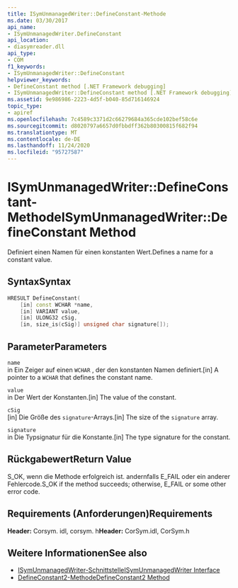 ```yaml
---
title: ISymUnmanagedWriter::DefineConstant-Methode
ms.date: 03/30/2017
api_name:
- ISymUnmanagedWriter.DefineConstant
api_location:
- diasymreader.dll
api_type:
- COM
f1_keywords:
- ISymUnmanagedWriter::DefineConstant
helpviewer_keywords:
- DefineConstant method [.NET Framework debugging]
- ISymUnmanagedWriter::DefineConstant method [.NET Framework debugging]
ms.assetid: 9e986986-2223-4d5f-b040-85d716146924
topic_type:
- apiref
ms.openlocfilehash: 7c4589c3371d2c66279684a365cde102bef58c6e
ms.sourcegitcommit: d8020797a6657d0fbbdff362b80300815f682f94
ms.translationtype: MT
ms.contentlocale: de-DE
ms.lasthandoff: 11/24/2020
ms.locfileid: "95727587"
---
```

# <a name="isymunmanagedwriterdefineconstant-method"></a><span data-ttu-id="62a72-102">ISymUnmanagedWriter::DefineConstant-Methode</span><span class="sxs-lookup"><span data-stu-id="62a72-102">ISymUnmanagedWriter::DefineConstant Method</span></span>

<span data-ttu-id="62a72-103">Definiert einen Namen für einen konstanten Wert.</span><span class="sxs-lookup"><span data-stu-id="62a72-103">Defines a name for a constant value.</span></span>  
  
## <a name="syntax"></a><span data-ttu-id="62a72-104">Syntax</span><span class="sxs-lookup"><span data-stu-id="62a72-104">Syntax</span></span>  
  
```cpp  
HRESULT DefineConstant(  
    [in] const WCHAR *name,  
    [in] VARIANT value,  
    [in] ULONG32 cSig,  
    [in, size_is(cSig)] unsigned char signature[]);  
```  
  
## <a name="parameters"></a><span data-ttu-id="62a72-105">Parameter</span><span class="sxs-lookup"><span data-stu-id="62a72-105">Parameters</span></span>  

 `name`  
 <span data-ttu-id="62a72-106">in Ein Zeiger auf einen `WCHAR` , der den konstanten Namen definiert.</span><span class="sxs-lookup"><span data-stu-id="62a72-106">[in] A pointer to a `WCHAR` that defines the constant name.</span></span>  
  
 `value`  
 <span data-ttu-id="62a72-107">in Der Wert der Konstanten.</span><span class="sxs-lookup"><span data-stu-id="62a72-107">[in] The value of the constant.</span></span>  
  
 `cSig`  
 <span data-ttu-id="62a72-108">[in] Die Größe des `signature`-Arrays.</span><span class="sxs-lookup"><span data-stu-id="62a72-108">[in] The size of the `signature` array.</span></span>  
  
 `signature`  
 <span data-ttu-id="62a72-109">in Die Typsignatur für die Konstante.</span><span class="sxs-lookup"><span data-stu-id="62a72-109">[in] The type signature for the constant.</span></span>  
  
## <a name="return-value"></a><span data-ttu-id="62a72-110">Rückgabewert</span><span class="sxs-lookup"><span data-stu-id="62a72-110">Return Value</span></span>  

 <span data-ttu-id="62a72-111">S_OK, wenn die Methode erfolgreich ist. andernfalls E_FAIL oder ein anderer Fehlercode.</span><span class="sxs-lookup"><span data-stu-id="62a72-111">S_OK if the method succeeds; otherwise, E_FAIL or some other error code.</span></span>  
  
## <a name="requirements"></a><span data-ttu-id="62a72-112">Requirements (Anforderungen)</span><span class="sxs-lookup"><span data-stu-id="62a72-112">Requirements</span></span>  

 <span data-ttu-id="62a72-113">**Header:** Corsym. idl, corsym. h</span><span class="sxs-lookup"><span data-stu-id="62a72-113">**Header:** CorSym.idl, CorSym.h</span></span>  
  
## <a name="see-also"></a><span data-ttu-id="62a72-114">Weitere Informationen</span><span class="sxs-lookup"><span data-stu-id="62a72-114">See also</span></span>

- [<span data-ttu-id="62a72-115">ISymUnmanagedWriter-Schnittstelle</span><span class="sxs-lookup"><span data-stu-id="62a72-115">ISymUnmanagedWriter Interface</span></span>](isymunmanagedwriter-interface.md)
- [<span data-ttu-id="62a72-116">DefineConstant2-Methode</span><span class="sxs-lookup"><span data-stu-id="62a72-116">DefineConstant2 Method</span></span>](isymunmanagedwriter2-defineconstant2-method.md)
